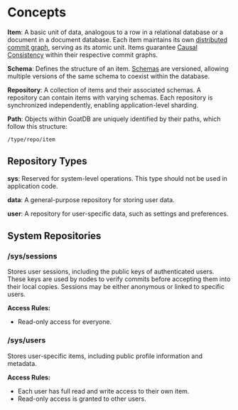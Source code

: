 # Concepts

**Item**: A basic unit of data, analogous to a row in a relational database or a document in a document database. Each item maintains its own [distributed commit graph](commit-graph.md), serving as its atomic unit. Items guarantee [Causal Consistency](https://en.wikipedia.org/wiki/Causal_consistency) within their respective commit graphs.

**Schema**: Defines the structure of an item. [Schemas](schema.md) are versioned, allowing multiple versions of the same schema to coexist within the database.

**Repository**: A collection of items and their associated schemas. A repository can contain items with varying schemas. Each repository is synchronized independently, enabling application-level sharding.

**Path**: Objects within GoatDB are uniquely identified by their paths, which follow this structure:

```
/type/repo/item
```

## Repository Types

**sys**: Reserved for system-level operations. This type should not be used in application code.

**data**: A general-purpose repository for storing user data.

**user**: A repository for user-specific data, such as settings and preferences.

## System Repositories

### /sys/sessions

Stores user sessions, including the public keys of authenticated users. These keys are used by nodes to verify commits before accepting them into their local copies. Sessions may be either anonymous or linked to specific users.

**Access Rules:**

- Read-only access for everyone.

### /sys/users

Stores user-specific items, including public profile information and metadata.

**Access Rules:**

- Each user has full read and write access to their own item.
- Read-only access is granted to other users.
